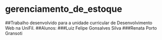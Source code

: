 # gerenciamento_de_estoque

##Trabalho desenvolvido para a unidade curricular de Desenvolvimento Web na UniFil.
##Alunos:
###Luiz Felipe Gonsalves Silva
###Renata Porto Gransoti
